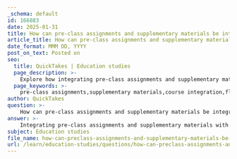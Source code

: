 ```yaml
---
_schema: default
id: 166883
date: 2025-01-31
title: How can pre-class assignments and supplementary materials be integrated with course content to enhance learning?
article_title: How can pre-class assignments and supplementary materials be integrated with course content to enhance learning?
date_format: MMM DD, YYYY
post_on_text: Posted on
seo:
  title: QuickTakes | Education studies
  page_description: >-
    Explore how integrating pre-class assignments and supplementary materials with course content can enhance student learning through models like flipped classrooms, active learning strategies, and emotional engagement.
  page_keywords: >-
    pre-class assignments,supplementary materials,course integration,flipped classroom,active learning,student engagement,interactive tools,progress monitoring,emotional engagement
author: QuickTakes
question: >-
    How can pre-class assignments and supplementary materials be integrated with course content to enhance learning?
answer: >-
    Integrating pre-class assignments and supplementary materials with course content can significantly enhance learning by fostering a more engaged and prepared student body. Here are several strategies to achieve this integration effectively:\n\n1. **Flipped Classroom Model**: Utilizing platforms like Codon Learning, instructors can assign pre-class readings and interactive questions that students complete before attending class. This approach allows students to familiarize themselves with the material, enabling deeper discussions and active participation during class time. The flipped classroom model encourages students to take responsibility for their learning, which can lead to improved retention and understanding of complex topics.\n\n2. **Active Learning Strategies**: Incorporating active learning techniques, such as group discussions and problem-solving exercises, during class can be enhanced by pre-class assignments. For example, students could be assigned to read a scientific article or complete a data analysis task before class. In-class time can then be dedicated to discussing the article's implications or working collaboratively on the data analysis, reinforcing the concepts learned through the pre-class materials.\n\n3. **Use of Interactive Tools**: Tools like iClicker can be integrated with pre-class assignments to gauge student understanding and engagement. For instance, after completing a pre-class reading, students can participate in polls or quizzes during class that assess their comprehension. This immediate feedback allows instructors to adjust their teaching strategies based on student performance and understanding.\n\n4. **Supplementary Materials**: Providing access to supplementary materials through platforms like D2L can support students in their pre-class preparation. These materials may include study guides, video lectures, or additional readings that reinforce the main course content. By encouraging students to explore these resources before class, instructors can create a more informed and engaged learning environment.\n\n5. **Progress Monitoring**: Regularly assessing students' understanding through reflective essays or quizzes based on pre-class assignments can help instructors identify areas where students may struggle. This feedback loop allows for timely interventions and adjustments to course content, ensuring that students are adequately prepared for more complex topics.\n\n6. **Emotional Engagement**: Incorporating emotionally resonant materials, such as case studies or real-world applications, in pre-class assignments can enhance students' connection to the content. When students see the relevance of what they are learning, they are more likely to engage deeply with the material, both in their pre-class preparation and during in-class discussions.\n\nBy thoughtfully integrating pre-class assignments and supplementary materials with course content, educators can create a more dynamic and effective learning experience that promotes student engagement, critical thinking, and a deeper understanding of the subject matter.
subject: Education studies
file_name: how-can-preclass-assignments-and-supplementary-materials-be-integrated-with-course-content-to-enhance-learning.md
url: /learn/education-studies/questions/how-can-preclass-assignments-and-supplementary-materials-be-integrated-with-course-content-to-enhance-learning
---
```


&nbsp;